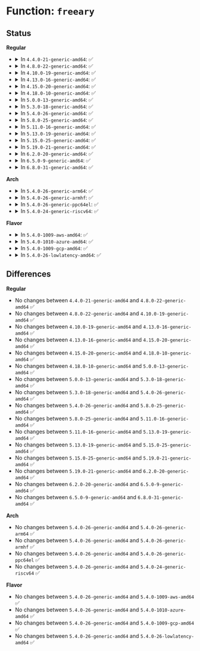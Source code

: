 # Function: <code>freeary</code>

## Status
<b>Regular</b>
<ul>
<li>
<details>
<summary>In <code>4.4.0-21-generic-amd64</code>: ✅</summary>

```c
void freeary(struct ipc_namespace * ns, struct kern_ipc_perm * ipcp)
```

```json
{
  "name": "freeary",
  "collision_type": "Unique Static",
  "inline_type": "No",
  "funcs": [
    {
      "addr": 18446744071582153632,
      "name": "freeary",
      "external": false,
      "loc": "ipc/sem.c:1087",
      "file": "ipc/sem.c",
      "inline": "seen, unknown",
      "caller_inline": [],
      "caller_func": []
    }
  ],
  "symbols": [
    {
      "addr": 18446744071582153632,
      "name": "freeary",
      "section": ".text",
      "bind": "STB_LOCAL",
      "size": 976
    }
  ]
}
```
</details>
</li>
<li>
<details>
<summary>In <code>4.8.0-22-generic-amd64</code>: ✅</summary>

```c
void freeary(struct ipc_namespace * ns, struct kern_ipc_perm * ipcp)
```

```json
{
  "name": "freeary",
  "collision_type": "Unique Static",
  "inline_type": "No",
  "funcs": [
    {
      "addr": 18446744071582369856,
      "name": "freeary",
      "external": false,
      "loc": "ipc/sem.c:1083",
      "file": "ipc/sem.c",
      "inline": "seen, unknown",
      "caller_inline": [],
      "caller_func": []
    }
  ],
  "symbols": [
    {
      "addr": 18446744071582369856,
      "name": "freeary",
      "section": ".text",
      "bind": "STB_LOCAL",
      "size": 956
    }
  ]
}
```
</details>
</li>
<li>
<details>
<summary>In <code>4.10.0-19-generic-amd64</code>: ✅</summary>

```c
void freeary(struct ipc_namespace * ns, struct kern_ipc_perm * ipcp)
```

```json
{
  "name": "freeary",
  "collision_type": "Unique Static",
  "inline_type": "No",
  "funcs": [
    {
      "addr": 18446744071582461696,
      "name": "freeary",
      "external": false,
      "loc": "ipc/sem.c:1079",
      "file": "ipc/sem.c",
      "inline": "seen, unknown",
      "caller_inline": [],
      "caller_func": []
    }
  ],
  "symbols": [
    {
      "addr": 18446744071582461696,
      "name": "freeary",
      "section": ".text",
      "bind": "STB_LOCAL",
      "size": 930
    }
  ]
}
```
</details>
</li>
<li>
<details>
<summary>In <code>4.13.0-16-generic-amd64</code>: ✅</summary>

```c
void freeary(struct ipc_namespace * ns, struct kern_ipc_perm * ipcp)
```

```json
{
  "name": "freeary",
  "collision_type": "Unique Static",
  "inline_type": "No",
  "funcs": [
    {
      "addr": 18446744071582540096,
      "name": "freeary",
      "external": false,
      "loc": "ipc/sem.c:1090",
      "file": "ipc/sem.c",
      "inline": "seen, unknown",
      "caller_inline": [],
      "caller_func": []
    }
  ],
  "symbols": [
    {
      "addr": 18446744071582540096,
      "name": "freeary",
      "section": ".text",
      "bind": "STB_LOCAL",
      "size": 1144
    }
  ]
}
```
</details>
</li>
<li>
<details>
<summary>In <code>4.15.0-20-generic-amd64</code>: ✅</summary>

```c
void freeary(struct ipc_namespace * ns, struct kern_ipc_perm * ipcp)
```

```json
{
  "name": "freeary",
  "collision_type": "Unique Static",
  "inline_type": "No",
  "funcs": [
    {
      "addr": 18446744071582689872,
      "name": "freeary",
      "external": false,
      "loc": "ipc/sem.c:1093",
      "file": "ipc/sem.c",
      "inline": "seen, unknown",
      "caller_inline": [],
      "caller_func": [
        "ipc/sem.c:semctl_down"
      ]
    }
  ],
  "symbols": [
    {
      "addr": 18446744071582689872,
      "name": "freeary",
      "section": ".text",
      "bind": "STB_LOCAL",
      "size": 1144
    }
  ]
}
```
</details>
</li>
<li>
<details>
<summary>In <code>4.18.0-10-generic-amd64</code>: ✅</summary>

```c
void freeary(struct ipc_namespace * ns, struct kern_ipc_perm * ipcp)
```

```json
{
  "name": "freeary",
  "collision_type": "Unique Static",
  "inline_type": "No",
  "funcs": [
    {
      "addr": 18446744071582884960,
      "name": "freeary",
      "external": false,
      "loc": "ipc/sem.c:1129",
      "file": "ipc/sem.c",
      "inline": "seen, unknown",
      "caller_inline": [],
      "caller_func": [
        "ipc/sem.c:semctl_down"
      ]
    }
  ],
  "symbols": [
    {
      "addr": 18446744071582884960,
      "name": "freeary",
      "section": ".text",
      "bind": "STB_LOCAL",
      "size": 1124
    }
  ]
}
```
</details>
</li>
<li>
<details>
<summary>In <code>5.0.0-13-generic-amd64</code>: ✅</summary>

```c
void freeary(struct ipc_namespace * ns, struct kern_ipc_perm * ipcp)
```

```json
{
  "name": "freeary",
  "collision_type": "Unique Static",
  "inline_type": "No",
  "funcs": [
    {
      "addr": 18446744071582993072,
      "name": "freeary",
      "external": false,
      "loc": "ipc/sem.c:1128",
      "file": "ipc/sem.c",
      "inline": "seen, unknown",
      "caller_inline": [],
      "caller_func": [
        "ipc/sem.c:semctl_down"
      ]
    }
  ],
  "symbols": [
    {
      "addr": 18446744071582993072,
      "name": "freeary",
      "section": ".text",
      "bind": "STB_LOCAL",
      "size": 1124
    }
  ]
}
```
</details>
</li>
<li>
<details>
<summary>In <code>5.3.0-18-generic-amd64</code>: ✅</summary>

```c
void freeary(struct ipc_namespace * ns, struct kern_ipc_perm * ipcp)
```

```json
{
  "name": "freeary",
  "collision_type": "Unique Static",
  "inline_type": "No",
  "funcs": [
    {
      "addr": 18446744071583174080,
      "name": "freeary",
      "external": false,
      "loc": "ipc/sem.c:1124",
      "file": "ipc/sem.c",
      "inline": "seen, unknown",
      "caller_inline": [],
      "caller_func": [
        "ipc/sem.c:semctl_down"
      ]
    }
  ],
  "symbols": [
    {
      "addr": 18446744071583174080,
      "name": "freeary",
      "section": ".text",
      "bind": "STB_LOCAL",
      "size": 1182
    }
  ]
}
```
</details>
</li>
<li>
<details>
<summary>In <code>5.4.0-26-generic-amd64</code>: ✅</summary>

```c
void freeary(struct ipc_namespace * ns, struct kern_ipc_perm * ipcp)
```

```json
{
  "name": "freeary",
  "collision_type": "Unique Static",
  "inline_type": "No",
  "funcs": [
    {
      "addr": 18446744071583280048,
      "name": "freeary",
      "external": false,
      "loc": "ipc/sem.c:1124",
      "file": "ipc/sem.c",
      "inline": "seen, unknown",
      "caller_inline": [],
      "caller_func": [
        "ipc/sem.c:semctl_down"
      ]
    }
  ],
  "symbols": [
    {
      "addr": 18446744071583280048,
      "name": "freeary",
      "section": ".text",
      "bind": "STB_LOCAL",
      "size": 1182
    }
  ]
}
```
</details>
</li>
<li>
<details>
<summary>In <code>5.8.0-25-generic-amd64</code>: ✅</summary>

```c
void freeary(struct ipc_namespace * ns, struct kern_ipc_perm * ipcp)
```

```json
{
  "name": "freeary",
  "collision_type": "Unique Static",
  "inline_type": "No",
  "funcs": [
    {
      "addr": 18446744071583608816,
      "name": "freeary",
      "external": false,
      "loc": "ipc/sem.c:1140",
      "file": "ipc/sem.c",
      "inline": "seen, unknown",
      "caller_inline": [],
      "caller_func": [
        "ipc/sem.c:semctl_down"
      ]
    }
  ],
  "symbols": [
    {
      "addr": 18446744071583608816,
      "name": "freeary",
      "section": ".text",
      "bind": "STB_LOCAL",
      "size": 1489
    }
  ]
}
```
</details>
</li>
<li>
<details>
<summary>In <code>5.11.0-16-generic-amd64</code>: ✅</summary>

```c
void freeary(struct ipc_namespace * ns, struct kern_ipc_perm * ipcp)
```

```json
{
  "name": "freeary",
  "collision_type": "Unique Static",
  "inline_type": "No",
  "funcs": [
    {
      "addr": 18446744071583729168,
      "name": "freeary",
      "external": false,
      "loc": "ipc/sem.c:1139",
      "file": "ipc/sem.c",
      "inline": "seen, unknown",
      "caller_inline": [],
      "caller_func": [
        "ipc/sem.c:semctl_down"
      ]
    }
  ],
  "symbols": [
    {
      "addr": 18446744071583729168,
      "name": "freeary",
      "section": ".text",
      "bind": "STB_LOCAL",
      "size": 1490
    }
  ]
}
```
</details>
</li>
<li>
<details>
<summary>In <code>5.13.0-19-generic-amd64</code>: ✅</summary>

```c
void freeary(struct ipc_namespace * ns, struct kern_ipc_perm * ipcp)
```

```json
{
  "name": "freeary",
  "collision_type": "Unique Static",
  "inline_type": "No",
  "funcs": [
    {
      "addr": 18446744071583753568,
      "name": "freeary",
      "external": false,
      "loc": "ipc/sem.c:1141",
      "file": "ipc/sem.c",
      "inline": "seen, unknown",
      "caller_inline": [],
      "caller_func": [
        "ipc/sem.c:semctl_down"
      ]
    }
  ],
  "symbols": [
    {
      "addr": 18446744071583753568,
      "name": "freeary",
      "section": ".text",
      "bind": "STB_LOCAL",
      "size": 1480
    }
  ]
}
```
</details>
</li>
<li>
<details>
<summary>In <code>5.15.0-25-generic-amd64</code>: ✅</summary>

```c
void freeary(struct ipc_namespace * ns, struct kern_ipc_perm * ipcp)
```

```json
{
  "name": "freeary",
  "collision_type": "Unique Static",
  "inline_type": "No",
  "funcs": [
    {
      "addr": 18446744071584115184,
      "name": "freeary",
      "external": false,
      "loc": "ipc/sem.c:1144",
      "file": "ipc/sem.c",
      "inline": "seen, unknown",
      "caller_inline": [],
      "caller_func": [
        "ipc/sem.c:semctl_down"
      ]
    }
  ],
  "symbols": [
    {
      "addr": 18446744071584115184,
      "name": "freeary",
      "section": ".text",
      "bind": "STB_LOCAL",
      "size": 1480
    }
  ]
}
```
</details>
</li>
<li>
<details>
<summary>In <code>5.19.0-21-generic-amd64</code>: ✅</summary>

```c
void freeary(struct ipc_namespace * ns, struct kern_ipc_perm * ipcp)
```

```json
{
  "name": "freeary",
  "collision_type": "Unique Static",
  "inline_type": "No",
  "funcs": [
    {
      "addr": 18446744071584713952,
      "name": "freeary",
      "external": false,
      "loc": "ipc/sem.c:1143",
      "file": "ipc/sem.c",
      "inline": "seen, unknown",
      "caller_inline": [],
      "caller_func": [
        "ipc/sem.c:semctl_down"
      ]
    }
  ],
  "symbols": [
    {
      "addr": 18446744071584713952,
      "name": "freeary",
      "section": ".text",
      "bind": "STB_LOCAL",
      "size": 1490
    }
  ]
}
```
</details>
</li>
<li>
<details>
<summary>In <code>6.2.0-20-generic-amd64</code>: ✅</summary>

```c
void freeary(struct ipc_namespace * ns, struct kern_ipc_perm * ipcp)
```

```json
{
  "name": "freeary",
  "collision_type": "Unique Static",
  "inline_type": "No",
  "funcs": [
    {
      "addr": 18446744071585406784,
      "name": "freeary",
      "external": false,
      "loc": "ipc/sem.c:1143",
      "file": "ipc/sem.c",
      "inline": "seen, unknown",
      "caller_inline": [],
      "caller_func": [
        "ipc/sem.c:semctl_down"
      ]
    }
  ],
  "symbols": [
    {
      "addr": 18446744071585406784,
      "name": "freeary",
      "section": ".text",
      "bind": "STB_LOCAL",
      "size": 1490
    }
  ]
}
```
</details>
</li>
<li>
<details>
<summary>In <code>6.5.0-9-generic-amd64</code>: ✅</summary>

```c
void freeary(struct ipc_namespace * ns, struct kern_ipc_perm * ipcp)
```

```json
{
  "name": "freeary",
  "collision_type": "Unique Static",
  "inline_type": "No",
  "funcs": [
    {
      "addr": 18446744071585637536,
      "name": "freeary",
      "external": false,
      "loc": "ipc/sem.c:1143",
      "file": "ipc/sem.c",
      "inline": "seen, unknown",
      "caller_inline": [],
      "caller_func": [
        "ipc/sem.c:semctl_down"
      ]
    }
  ],
  "symbols": [
    {
      "addr": 18446744071585637536,
      "name": "freeary",
      "section": ".text",
      "bind": "STB_LOCAL",
      "size": 1549
    }
  ]
}
```
</details>
</li>
<li>
<details>
<summary>In <code>6.8.0-31-generic-amd64</code>: ✅</summary>

```c
void freeary(struct ipc_namespace * ns, struct kern_ipc_perm * ipcp)
```

```json
{
  "name": "freeary",
  "collision_type": "Unique Static",
  "inline_type": "No",
  "funcs": [
    {
      "addr": 18446744071585884224,
      "name": "freeary",
      "external": false,
      "loc": "ipc/sem.c:1143",
      "file": "ipc/sem.c",
      "inline": "seen, unknown",
      "caller_inline": [],
      "caller_func": [
        "ipc/sem.c:semctl_down"
      ]
    }
  ],
  "symbols": [
    {
      "addr": 18446744071585884224,
      "name": "freeary",
      "section": ".text",
      "bind": "STB_LOCAL",
      "size": 1549
    }
  ]
}
```
</details>
</li>
</ul>
<b>Arch</b>
<ul>
<li>
<details>
<summary>In <code>5.4.0-26-generic-arm64</code>: ✅</summary>

```c
void freeary(struct ipc_namespace * ns, struct kern_ipc_perm * ipcp)
```

```json
{
  "name": "freeary",
  "collision_type": "Unique Static",
  "inline_type": "No",
  "funcs": [
    {
      "addr": 18446603336495016432,
      "name": "freeary",
      "external": false,
      "loc": "ipc/sem.c:1124",
      "file": "ipc/sem.c",
      "inline": "seen, unknown",
      "caller_inline": [],
      "caller_func": [
        "ipc/sem.c:semctl_down"
      ]
    }
  ],
  "symbols": [
    {
      "addr": 18446603336495016432,
      "name": "freeary",
      "section": ".text",
      "bind": "STB_LOCAL",
      "size": 1172
    }
  ]
}
```
</details>
</li>
<li>
<details>
<summary>In <code>5.4.0-26-generic-armhf</code>: ✅</summary>

```c
void freeary(struct ipc_namespace * ns, struct kern_ipc_perm * ipcp)
```

```json
{
  "name": "freeary",
  "collision_type": "Unique Static",
  "inline_type": "No",
  "funcs": [
    {
      "addr": 3228423628,
      "name": "freeary",
      "external": false,
      "loc": "ipc/sem.c:1124",
      "file": "ipc/sem.c",
      "inline": "seen, unknown",
      "caller_inline": [],
      "caller_func": [
        "ipc/sem.c:ksys_semctl"
      ]
    }
  ],
  "symbols": [
    {
      "addr": 3228423628,
      "name": "freeary",
      "section": ".text",
      "bind": "STB_LOCAL",
      "size": 1092
    }
  ]
}
```
</details>
</li>
<li>
<details>
<summary>In <code>5.4.0-26-generic-ppc64el</code>: ✅</summary>

```c
void freeary(struct ipc_namespace * ns, struct kern_ipc_perm * ipcp)
```

```json
{
  "name": "freeary",
  "collision_type": "Unique Static",
  "inline_type": "No",
  "funcs": [
    {
      "addr": 13835058055288897808,
      "name": "freeary",
      "external": false,
      "loc": "ipc/sem.c:1124",
      "file": "ipc/sem.c",
      "inline": "seen, unknown",
      "caller_inline": [],
      "caller_func": [
        "ipc/sem.c:semctl_down"
      ]
    }
  ],
  "symbols": [
    {
      "addr": 13835058055288897808,
      "name": "freeary",
      "section": ".text",
      "bind": "STB_LOCAL",
      "size": 1500
    }
  ]
}
```
</details>
</li>
<li>
<details>
<summary>In <code>5.4.0-24-generic-riscv64</code>: ✅</summary>

```c
void freeary(struct ipc_namespace * ns, struct kern_ipc_perm * ipcp)
```

```json
{
  "name": "freeary",
  "collision_type": "Unique Static",
  "inline_type": "No",
  "funcs": [
    {
      "addr": 18446743936274300722,
      "name": "freeary",
      "external": false,
      "loc": "ipc/sem.c:1124",
      "file": "ipc/sem.c",
      "inline": "seen, unknown",
      "caller_inline": [],
      "caller_func": [
        "ipc/sem.c:__se_sys_semctl"
      ]
    }
  ],
  "symbols": [
    {
      "addr": 18446743936274300722,
      "name": "freeary",
      "section": ".text",
      "bind": "STB_LOCAL",
      "size": 1006
    }
  ]
}
```
</details>
</li>
</ul>
<b>Flavor</b>
<ul>
<li>
<details>
<summary>In <code>5.4.0-1009-aws-amd64</code>: ✅</summary>

```c
void freeary(struct ipc_namespace * ns, struct kern_ipc_perm * ipcp)
```

```json
{
  "name": "freeary",
  "collision_type": "Unique Static",
  "inline_type": "No",
  "funcs": [
    {
      "addr": 18446744071583248784,
      "name": "freeary",
      "external": false,
      "loc": "ipc/sem.c:1124",
      "file": "ipc/sem.c",
      "inline": "seen, unknown",
      "caller_inline": [],
      "caller_func": [
        "ipc/sem.c:semctl_down"
      ]
    }
  ],
  "symbols": [
    {
      "addr": 18446744071583248784,
      "name": "freeary",
      "section": ".text",
      "bind": "STB_LOCAL",
      "size": 1182
    }
  ]
}
```
</details>
</li>
<li>
<details>
<summary>In <code>5.4.0-1010-azure-amd64</code>: ✅</summary>

```c
void freeary(struct ipc_namespace * ns, struct kern_ipc_perm * ipcp)
```

```json
{
  "name": "freeary",
  "collision_type": "Unique Static",
  "inline_type": "No",
  "funcs": [
    {
      "addr": 18446744071583185936,
      "name": "freeary",
      "external": false,
      "loc": "ipc/sem.c:1124",
      "file": "ipc/sem.c",
      "inline": "seen, unknown",
      "caller_inline": [],
      "caller_func": [
        "ipc/sem.c:semctl_down"
      ]
    }
  ],
  "symbols": [
    {
      "addr": 18446744071583185936,
      "name": "freeary",
      "section": ".text",
      "bind": "STB_LOCAL",
      "size": 1182
    }
  ]
}
```
</details>
</li>
<li>
<details>
<summary>In <code>5.4.0-1009-gcp-amd64</code>: ✅</summary>

```c
void freeary(struct ipc_namespace * ns, struct kern_ipc_perm * ipcp)
```

```json
{
  "name": "freeary",
  "collision_type": "Unique Static",
  "inline_type": "No",
  "funcs": [
    {
      "addr": 18446744071583232816,
      "name": "freeary",
      "external": false,
      "loc": "ipc/sem.c:1124",
      "file": "ipc/sem.c",
      "inline": "seen, unknown",
      "caller_inline": [],
      "caller_func": [
        "ipc/sem.c:semctl_down"
      ]
    }
  ],
  "symbols": [
    {
      "addr": 18446744071583232816,
      "name": "freeary",
      "section": ".text",
      "bind": "STB_LOCAL",
      "size": 1182
    }
  ]
}
```
</details>
</li>
<li>
<details>
<summary>In <code>5.4.0-26-lowlatency-amd64</code>: ✅</summary>

```c
void freeary(struct ipc_namespace * ns, struct kern_ipc_perm * ipcp)
```

```json
{
  "name": "freeary",
  "collision_type": "Unique Static",
  "inline_type": "No",
  "funcs": [
    {
      "addr": 18446744071583327408,
      "name": "freeary",
      "external": false,
      "loc": "ipc/sem.c:1124",
      "file": "ipc/sem.c",
      "inline": "seen, unknown",
      "caller_inline": [],
      "caller_func": [
        "ipc/sem.c:semctl_down"
      ]
    }
  ],
  "symbols": [
    {
      "addr": 18446744071583327408,
      "name": "freeary",
      "section": ".text",
      "bind": "STB_LOCAL",
      "size": 1183
    }
  ]
}
```
</details>
</li>
</ul>

## Differences
<b>Regular</b>
<ul>
<li>
No changes between <code>4.4.0-21-generic-amd64</code> and <code>4.8.0-22-generic-amd64</code> ✅
</li>
<li>
No changes between <code>4.8.0-22-generic-amd64</code> and <code>4.10.0-19-generic-amd64</code> ✅
</li>
<li>
No changes between <code>4.10.0-19-generic-amd64</code> and <code>4.13.0-16-generic-amd64</code> ✅
</li>
<li>
No changes between <code>4.13.0-16-generic-amd64</code> and <code>4.15.0-20-generic-amd64</code> ✅
</li>
<li>
No changes between <code>4.15.0-20-generic-amd64</code> and <code>4.18.0-10-generic-amd64</code> ✅
</li>
<li>
No changes between <code>4.18.0-10-generic-amd64</code> and <code>5.0.0-13-generic-amd64</code> ✅
</li>
<li>
No changes between <code>5.0.0-13-generic-amd64</code> and <code>5.3.0-18-generic-amd64</code> ✅
</li>
<li>
No changes between <code>5.3.0-18-generic-amd64</code> and <code>5.4.0-26-generic-amd64</code> ✅
</li>
<li>
No changes between <code>5.4.0-26-generic-amd64</code> and <code>5.8.0-25-generic-amd64</code> ✅
</li>
<li>
No changes between <code>5.8.0-25-generic-amd64</code> and <code>5.11.0-16-generic-amd64</code> ✅
</li>
<li>
No changes between <code>5.11.0-16-generic-amd64</code> and <code>5.13.0-19-generic-amd64</code> ✅
</li>
<li>
No changes between <code>5.13.0-19-generic-amd64</code> and <code>5.15.0-25-generic-amd64</code> ✅
</li>
<li>
No changes between <code>5.15.0-25-generic-amd64</code> and <code>5.19.0-21-generic-amd64</code> ✅
</li>
<li>
No changes between <code>5.19.0-21-generic-amd64</code> and <code>6.2.0-20-generic-amd64</code> ✅
</li>
<li>
No changes between <code>6.2.0-20-generic-amd64</code> and <code>6.5.0-9-generic-amd64</code> ✅
</li>
<li>
No changes between <code>6.5.0-9-generic-amd64</code> and <code>6.8.0-31-generic-amd64</code> ✅
</li>
</ul>
<b>Arch</b>
<ul>
<li>
No changes between <code>5.4.0-26-generic-amd64</code> and <code>5.4.0-26-generic-arm64</code> ✅
</li>
<li>
No changes between <code>5.4.0-26-generic-amd64</code> and <code>5.4.0-26-generic-armhf</code> ✅
</li>
<li>
No changes between <code>5.4.0-26-generic-amd64</code> and <code>5.4.0-26-generic-ppc64el</code> ✅
</li>
<li>
No changes between <code>5.4.0-26-generic-amd64</code> and <code>5.4.0-24-generic-riscv64</code> ✅
</li>
</ul>
<b>Flavor</b>
<ul>
<li>
No changes between <code>5.4.0-26-generic-amd64</code> and <code>5.4.0-1009-aws-amd64</code> ✅
</li>
<li>
No changes between <code>5.4.0-26-generic-amd64</code> and <code>5.4.0-1010-azure-amd64</code> ✅
</li>
<li>
No changes between <code>5.4.0-26-generic-amd64</code> and <code>5.4.0-1009-gcp-amd64</code> ✅
</li>
<li>
No changes between <code>5.4.0-26-generic-amd64</code> and <code>5.4.0-26-lowlatency-amd64</code> ✅
</li>
</ul>
